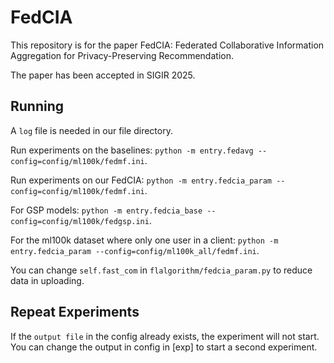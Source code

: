 # FedCIA
This repository is for the paper FedCIA: Federated Collaborative Information Aggregation for Privacy-Preserving Recommendation.

The paper has been accepted in SIGIR 2025.

## Running
A `log` file is needed in our file directory.

Run experiments on the baselines:
`python -m entry.fedavg --config=config/ml100k/fedmf.ini`.

Run experiments on our FedCIA:
`python -m entry.fedcia_param --config=config/ml100k/fedmf.ini`.

For GSP models:
`python -m entry.fedcia_base --config=config/ml100k/fedgsp.ini`.

For the ml100k dataset where only one user in a client:
`python -m entry.fedcia_param --config=config/ml100k_all/fedmf.ini`.

You can change `self.fast_com` in `flalgorithm/fedcia_param.py` to reduce data in uploading.

## Repeat Experiments
If the `output file` in the config already exists, the experiment will not start.
You can change the output in config in [exp] to start a second experiment.
